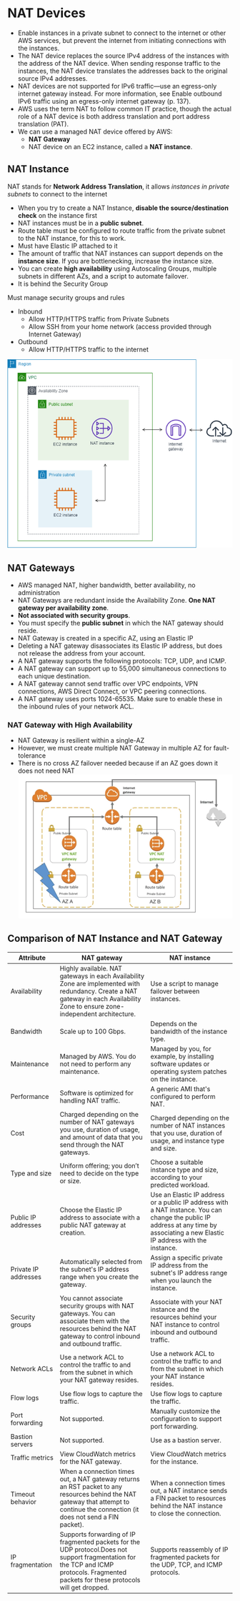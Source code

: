 # NAT Devices

- Enable instances in a private subnet to connect to the internet or other AWS services, but prevent the internet from initiating connections with the instances.
- The NAT device replaces the source IPv4 address of the instances with the address of the NAT device.
  When sending response traffic to the instances, the NAT device translates the addresses back to the
  original source IPv4 addresses.
- NAT devices are not supported for IPv6 traffic—use an egress-only internet gateway instead. For more
  information, see Enable outbound IPv6 traffic using an egress-only internet gateway (p. 137).
- AWS uses the term NAT  to follow common IT practice, though the actual role of a NAT device is both address translation and port address translation (PAT).
- We can use a managed NAT device offered by AWS:
  - **NAT Gateway**
  - NAT device on an EC2 instance, called a **NAT instance**. 

## NAT Instance 

NAT stands for **Network Address Translation**, it allows *instances in private subnets* to connect to the internet

- When you try to create a NAT Instance, **disable the source/destination check** on the instance first
- NAT instances must be in a **public subnet**.
- Route table must be configured to route traffic from the private subnet to the NAT instance, for this to work.
- Must have Elastic IP attached to it
- The amount of traffic that NAT instances can support depends on the **instance size**. If you are bottlenecking, increase the instance size.
- You can create **high availability** using Autoscaling Groups, multiple subnets in different AZs, and a script to automate failover.
- It is behind the Security Group

Must manage security groups and rules

- Inbound
  - Allow HTTP/HTTPS traffic from Private Subnets
  - Allow SSH from your home network (access provided through Internet Gateway)
- Outbound
  - Allow HTTP/HTTPS traffic to the internet
 
![NAT-instance-diagram](/VPC/images/nat-instance.png)

## NAT Gateways

- AWS managed NAT, higher bandwidth, better availability, no administration
- NAT Gateways are redundant inside the Availability Zone. **One NAT gateway per availability zone**.
- **Not associated with security groups**.
- You must specify the **public subnet** in which the NAT gateway should reside.
- NAT Gateway is created in a specific AZ, using an Elastic IP
- Deleting a NAT gateway disassociates its Elastic IP address, but does not release the address from your account.
- A NAT gateway supports the following protocols: TCP, UDP, and ICMP.
- A NAT gateway can support up to 55,000 simultaneous connections to each unique destination.
- A NAT gateway cannot send traffic over VPC endpoints, VPN connections, AWS Direct Connect, or VPC peering connections.
- A NAT gateway uses ports 1024-65535. Make sure to enable these in the inbound rules of your network ACL.

### NAT Gateway with High Availability

- NAT Gateway is resilient within a single-AZ
- However, we must create multiple NAT Gateway in multiple AZ for fault-tolerance
- There is no cross AZ failover needed because if an AZ goes down it does not need NAT
 ![NAT-Gateway-High-Availability-diagram](/VPC/images/nat-gateway-with-ha.png)

## Comparison of NAT Instance and NAT Gateway

| Attribute            | NAT gateway                              | NAT instance                             |
| -------------------- | ---------------------------------------- | ---------------------------------------- |
| Availability         | Highly available. NAT gateways in each Availability Zone are implemented with redundancy. Create a NAT gateway in each Availability Zone to ensure zone-independent architecture. | Use a script to manage failover between instances. |
| Bandwidth            | Scale up to 100 Gbps.                    | Depends on the bandwidth of the instance type. |
| Maintenance          | Managed by AWS. You do not need to perform any maintenance. | Managed by you, for example, by installing software updates or operating system patches on the instance. |
| Performance          | Software is optimized for handling NAT traffic. | A generic AMI that's configured to perform NAT. |
| Cost                 | Charged depending on the number of NAT gateways you use, duration of usage, and amount of data that you send through the NAT gateways. | Charged depending on the number of NAT instances that you use, duration of usage, and instance type and size. |
| Type and size        | Uniform offering; you don’t need to decide on the type or size. | Choose a suitable instance type and size, according to your predicted workload. |
| Public IP addresses  | Choose the Elastic IP address to associate with a public NAT gateway at creation. | Use an Elastic IP address or a public IP address with a NAT instance. You can change the public IP address at any time by associating a new Elastic IP address with the instance. |
| Private IP addresses | Automatically selected from the subnet's IP address range when you create the gateway. | Assign a specific private IP address from the subnet's IP address range when you launch the instance. |
| Security groups      | You cannot associate security groups with NAT gateways. You can associate them with the resources behind the NAT gateway to control inbound and outbound traffic. | Associate with your NAT instance and the resources behind your NAT instance to control inbound and outbound traffic. |
| Network ACLs         | Use a network ACL to control the traffic to and from the subnet in which your NAT gateway resides. | Use a network ACL to control the traffic to and from the subnet in which your NAT instance resides. |
| Flow logs            | Use flow logs to capture the traffic.    | Use flow logs to capture the traffic.    |
| Port forwarding      | Not supported.                           | Manually customize the configuration to support port forwarding. |
| Bastion servers      | Not supported.                           | Use as a bastion server.                 |
| Traffic metrics      | View CloudWatch metrics for the NAT gateway. | View CloudWatch metrics for the instance. |
| Timeout behavior     | When a connection times out, a NAT gateway returns an RST packet to any resources behind the NAT gateway that attempt to continue the connection (it does not send a FIN packet). | When a connection times out, a NAT instance sends a FIN packet to resources behind the NAT instance to close the connection. |
| IP fragmentation     | Supports forwarding of IP fragmented packets for the UDP protocol.Does not support fragmentation for the TCP and ICMP protocols. Fragmented packets for these protocols will get dropped. | Supports reassembly of IP fragmented packets for the UDP, TCP, and ICMP protocols. |
